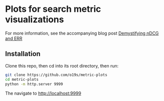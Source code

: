 # Plots for search metric visualizations

For more information, see the accompanying blog post [Demystifying nDCG and ERR](https://opensourceconnections.com/blog/2019/12/09/demystifying-ndcg-and-err/)

## Installation

Clone this repo, then cd into its root directory, then run:

```bash
git clone https://github.com/o19s/metric-plots
cd metric-plots
python -m http.server 9999
```

The navigate to [http://localhost:9999](http://localhost:9999)